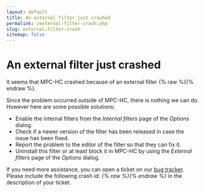 ```yaml
---
layout: default
title: An external filter just crashed
permalink: /external-filter-crash.php
slug: external-filter-crash
sitemap: false
---
```


# An external filter just crashed

It seems that MPC-HC crashed because of an external filter
{% raw %}<?php
if (!empty($_GET['filter'])) {
  echo ' named "**'.htmlspecialchars($_GET['filter']).'**"';
}
?>{% endraw %}.

Since the problem occurred outside of MPC-HC, there is nothing we can do.
However here are some possible solutions:
* Enable the internal filters from the *Internal filters* page of the *Options* dialog.
* Check if a newer version of the filter has been released in case the issue has been fixed.
* Report the problem to the editor of the filter so that they can fix it.
* Uninstall this filter or at least block it in MPC-HC by using the *External filters* page
  of the *Options* dialog.

If you need more assistance, you can open a ticket on our <a href="https://trac.mpc-hc.org/">bug tracker</a>.
Please include the following crash id: *{% raw %}<?php
if (isset($_GET['dumpID']) && is_numeric($_GET['filter'])) {
  echo $_GET['dumpID']);
}
?>{% endraw %}* in the description of your ticket.
